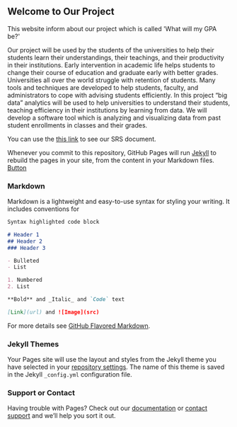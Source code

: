 ## Welcome to Our Project

This website inform about our project which is called 'What will my GPA be?'

Our project will be used by the students of the universities to help their students learn their understandings, their teachings, and their productivity in their institutions. Early intervention in academic life helps students to change their course of education and graduate early with better grades. Universities all over the world struggle with retention of students. Many tools and techniques are developed to help students, faculty, and administrators to cope with advising students efficiently. In this project “big data” analytics will be used to help universities to understand their students, teaching efficiency in their institutions by learning from data. We will develop a software tool which is analyzing and visualizing data from past student enrollments in classes and their grades.

You can use the [this link](https://github.com/CankayaUniversity/ceng-407-408-project-what-will-my-gpa-be/wiki) to see our SRS document.

Whenever you commit to this repository, GitHub Pages will run [Jekyll](https://jekyllrb.com/) to rebuild the pages in your site, from the content in your Markdown files.
[Button](text)
### Markdown

Markdown is a lightweight and easy-to-use syntax for styling your writing. It includes conventions for

```markdown
Syntax highlighted code block

# Header 1
## Header 2
### Header 3

- Bulleted
- List

1. Numbered
2. List

**Bold** and _Italic_ and `Code` text

[Link](url) and ![Image](src)
```

For more details see [GitHub Flavored Markdown](https://guides.github.com/features/mastering-markdown/).

### Jekyll Themes

Your Pages site will use the layout and styles from the Jekyll theme you have selected in your [repository settings](https://github.com/meltem123/whatwillmygpabe.github.io/settings). The name of this theme is saved in the Jekyll `_config.yml` configuration file.

### Support or Contact

Having trouble with Pages? Check out our [documentation](https://help.github.com/categories/github-pages-basics/) or [contact support](https://github.com/contact) and we’ll help you sort it out.

